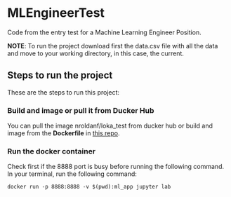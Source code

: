 # MLEngineerTest

Code from the entry test for a Machine Learning Engineer Position.

__NOTE__: To run the project download first the data.csv file with all the data and move to your working directory, in this case, the current.

## Steps to run the project

These are the steps to run this project:

### Build and image or pull it from Ducker Hub

You can pull the image nroldanf/loka_test from ducker hub or build and image from the __Dockerfile__ in [this repo](https://hub.docker.com/r/nroldanf/loka_test).

### Run the docker container

Check first if the 8888 port is busy before running the following command. In your terminal, run the following command:

```shell
docker run -p 8888:8888 -v $(pwd):ml_app jupyter lab
```
